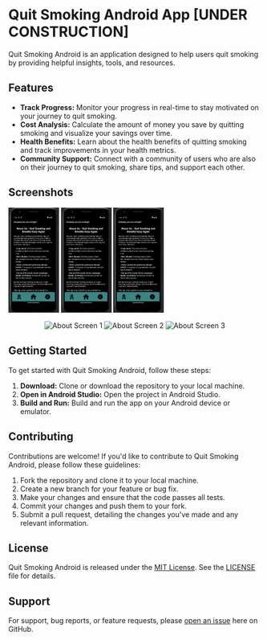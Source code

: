 # Quit Smoking Android App [UNDER CONSTRUCTION]

Quit Smoking Android is an application designed to help users quit smoking by providing helpful insights, tools, and resources.

## Features

- **Track Progress:** Monitor your progress in real-time to stay motivated on your journey to quit smoking.
- **Cost Analysis:** Calculate the amount of money you save by quitting smoking and visualize your savings over time.
- **Health Benefits:** Learn about the health benefits of quitting smoking and track improvements in your health metrics.
- **Community Support:** Connect with a community of users who are also on their journey to quit smoking, share tips, and support each other.

## Screenshots

<img src="media/about.png" alt="About Screen" width="20%">
<img src="media/about.png" alt="About Screen" width="20%">
<img src="media/about.png" alt="About Screen" width="20%">

<p align="center">
  <img src="media/about1.png" alt="About Screen 1" width="30%">
  <img src="media/about2.png" alt="About Screen 2" width="30%">
  <img src="media/about3.png" alt="About Screen 3" width="30%">
</p>

## Getting Started

To get started with Quit Smoking Android, follow these steps:

1. **Download:** Clone or download the repository to your local machine.
2. **Open in Android Studio:** Open the project in Android Studio.
3. **Build and Run:** Build and run the app on your Android device or emulator.

## Contributing

Contributions are welcome! If you'd like to contribute to Quit Smoking Android, please follow these guidelines:

1. Fork the repository and clone it to your local machine.
2. Create a new branch for your feature or bug fix.
3. Make your changes and ensure that the code passes all tests.
4. Commit your changes and push them to your fork.
5. Submit a pull request, detailing the changes you've made and any relevant information.

## License

Quit Smoking Android is released under the [MIT License](LICENSE). See the [LICENSE](LICENSE) file for details.

## Support

For support, bug reports, or feature requests, please [open an issue](https://github.com/inandi/smoke/issues) here on GitHub.
